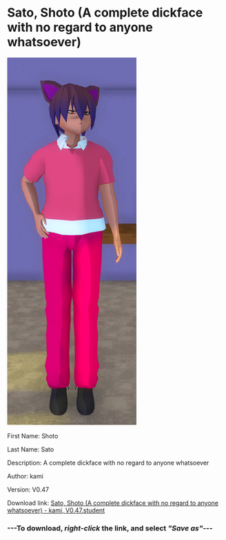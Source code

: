 # Sato, Shoto (A complete dickface with no regard to anyone whatsoever)

<img src = "https://raw.githubusercontent.com/Arbiter1223/Daigaku-Gurashi-Custom-Students/master/Students/Files/Sato%2C%20Shoto%20(A%20complete%20dickface%20with%20no%20regard%20to%20anyone%20whatsoever).png">

First Name: Shoto

Last Name: Sato

Description: A complete dickface with no regard to anyone whatsoever

Author: kami

Version: V0.47

Download link: <a href="https://raw.githubusercontent.com/Arbiter1223/Daigaku-Gurashi-Custom-Students/master/Students/Files/Sato%2C%20Shoto%20(A%20complete%20dickface%20with%20no%20regard%20to%20anyone%20whatsoever)%20-%20kami%2C%20V0.47.student">Sato, Shoto (A complete dickface with no regard to anyone whatsoever) - kami, V0.47.student</a>

### ---**To download, _right-click_ the link, and select _"Save as"_**---
